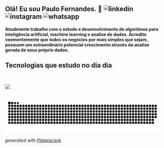 ## Olá! Eu sou Paulo Fernandes. 👋 ![linkedin](https://img.shields.io/badge/LinkedIn-0077B5?style=for-the-badge&logo=linkedin&logoColor=white) ![instagram](https://img.shields.io/badge/Instagram-E4405F?style=for-the-badge&logo=instagram&logoColor=white) ![whatsapp](https://img.shields.io/badge/WhatsApp-25D366?style=for-the-badge&logo=whatsapp&logoColor=white) 

#### Atualmente trabalho com o estudo e desenvolvimento de algoritmos para inteligência artificial, machine learning e analise de dados. Acredito veementemente que todos os negócios por mais simples que sejam, possuem um extraordinário potencial crescimento através da analise gerada de seus próprio dados.

  
## Tecnologias que estudo no dia dia
<div style="display:inline_block"><br/>
  <p align="left">
  <a href="https://skillicons.dev">
    <img src="https://skillicons.dev/icons?i=html,css,js,py,django,r,debian,tensorflow,git" />
  </a>
</p>
</div>


##
   
<picture>
  <source media="(prefers-color-scheme: dark)" srcset="https://raw.githubusercontent.com/paulofpj/paulofpj/output/github-contribution-grid-snake-dark.svg">
  <source media="(prefers-color-scheme: light)" srcset="https://raw.githubusercontent.com/platane/platane/output/github-contribution-grid-snake.svg">
  <img alt="github contribution grid snake animation" src="https://raw.githubusercontent.com/platane/platane/output/github-contribution-grid-snake.svg">
</picture>

_generated with [Platane/snk](https://github.com/Platane/snk)_
